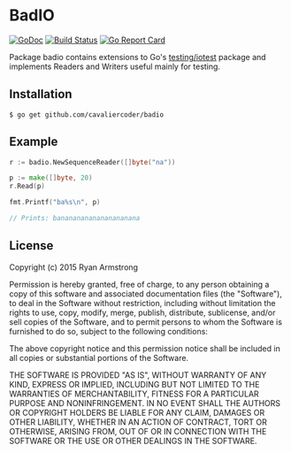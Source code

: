 # BadIO

[![GoDoc](https://godoc.org/github.com/cavaliercoder/badio?status.svg)](https://godoc.org/github.com/cavaliercoder/badio) [![Build Status](https://travis-ci.org/cavaliercoder/badio.svg?branch=master)](https://travis-ci.org/cavaliercoder/badio) [![Go Report Card](https://goreportcard.com/badge/github.com/cavaliercoder/badio)](https://goreportcard.com/report/github.com/cavaliercoder/badio)

Package badio contains extensions to Go's [testing/iotest](https://golang.org/pkg/testing/iotest/)
package and implements Readers and Writers useful mainly for testing.


## Installation

	$ go get github.com/cavaliercoder/badio


## Example

```go
r := badio.NewSequenceReader([]byte("na"))

p := make([]byte, 20)
r.Read(p)

fmt.Printf("ba%s\n", p)

// Prints: banananananananananana

```

## License

Copyright (c) 2015 Ryan Armstrong

Permission is hereby granted, free of charge, to any person obtaining a copy of
this software and associated documentation files (the "Software"), to deal in
the Software without restriction, including without limitation the rights to
use, copy, modify, merge, publish, distribute, sublicense, and/or sell copies of
the Software, and to permit persons to whom the Software is furnished to do so,
subject to the following conditions:

The above copyright notice and this permission notice shall be included in all
copies or substantial portions of the Software.

THE SOFTWARE IS PROVIDED "AS IS", WITHOUT WARRANTY OF ANY KIND, EXPRESS OR
IMPLIED, INCLUDING BUT NOT LIMITED TO THE WARRANTIES OF MERCHANTABILITY, FITNESS
FOR A PARTICULAR PURPOSE AND NONINFRINGEMENT. IN NO EVENT SHALL THE AUTHORS OR
COPYRIGHT HOLDERS BE LIABLE FOR ANY CLAIM, DAMAGES OR OTHER LIABILITY, WHETHER
IN AN ACTION OF CONTRACT, TORT OR OTHERWISE, ARISING FROM, OUT OF OR IN
CONNECTION WITH THE SOFTWARE OR THE USE OR OTHER DEALINGS IN THE SOFTWARE.
